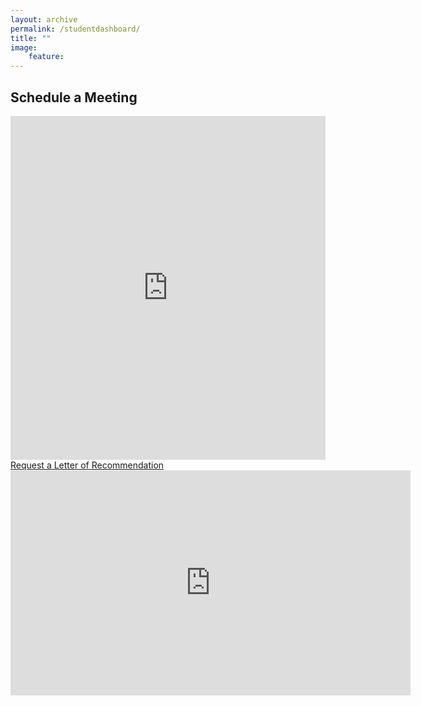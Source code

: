 ```yaml
---
layout: archive
permalink: /studentdashboard/
title: ""
image:
    feature:
---
```


## Schedule a Meeting

<iframe src="https://www.meetingbird.com/h/jaskonas" style="width: 100%; border: none; min-height: 550px;"></iframe> 
<a href="https://docs.google.com/forms/d/e/1FAIpQLSeNyycSgOUdIfQPtGVTt1onunv47HfAet07_6Oj6RwnuyIjzQ/viewform?usp=sf_link" class="btn-big" style="text-align:center;">Request a Letter of Recommendation</a>

<iframe src="https://player.vimeo.com/video/270014784" width="640" height="360" frameborder="0" allow="autoplay; fullscreen" allowfullscreen></iframe>

